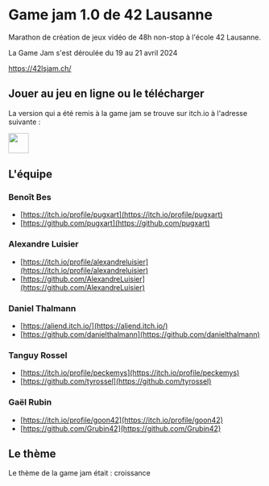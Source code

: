 # Game jam 1.0 de 42 Lausanne

Marathon de création de jeux vidéo de 48h non-stop à l'école 42 Lausanne.

La Game Jam s'est déroulée du 19 au 21 avril 2024

<a href="https://42lsjam.ch/">https://42lsjam.ch/</a>

## Jouer au jeu en ligne ou le télécharger

La version qui a été remis à la game jam se trouve sur itch.io à l'adresse suivante :

[<img height="40px" src="https://static.itch.io/images/badge.svg">](https://aliend.itch.io/thebuffettree)


## L'équipe

### Benoît Bes

- [https://itch.io/profile/pugxart](https://itch.io/profile/pugxart)
- [https://github.com/pugxart](https://github.com/pugxart)

### Alexandre Luisier

- [https://itch.io/profile/alexandreluisier](https://itch.io/profile/alexandreluisier)
- [https://github.com/AlexandreLuisier](https://github.com/AlexandreLuisier)

### Daniel Thalmann

- [https://aliend.itch.io/](https://aliend.itch.io/)
- [https://github.com/danielthalmann](https://github.com/danielthalmann)

### Tanguy Rossel

- [https://itch.io/profile/peckemys](https://itch.io/profile/peckemys)
- [https://github.com/tyrossel](https://github.com/tyrossel)

### Gaël Rubin

- [https://itch.io/profile/goon42](https://itch.io/profile/goon42)
- [https://github.com/Grubin42](https://github.com/Grubin42)



## Le thème

Le thème de la game jam était : croissance
